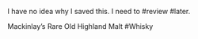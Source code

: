 I have no idea why I saved this. I need to #review #later.

Mackinlay’s Rare Old Highland Malt #Whisky